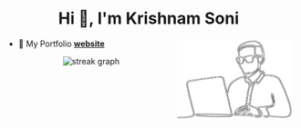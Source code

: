 <h1 align="center">Hi 👋, I'm Krishnam Soni</h1>

<img src = "img.png" align="right" width=40%>

- 📄 My Portfolio [**website**](https://krishnams0ni.github.io/) <br>

<div align="center">

  <img src="https://streak-stats.demolab.com?user=krishnams0ni&locale=en&mode=daily&theme=radical&hide_border=true&border_radius=5" alt="streak graph"  />

</div>
